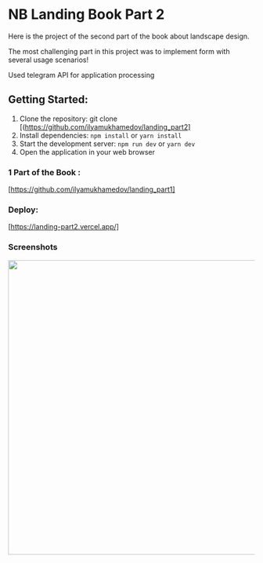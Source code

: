 # NB Landing Book Part 2

Here is the project of the second part of the book about landscape design.

The most challenging part in this project was to implement form with several usage scenarios!

Used telegram API for application processing

## Getting Started:

1. Clone the repository: git clone [(https://github.com/ilyamukhamedov/landing_part2]
2. Install dependencies: `npm install` or `yarn install`
3. Start the development server: `npm run dev` or `yarn dev`
4. Open the application in your web browser

### 1 Part of the Book :

[https://github.com/ilyamukhamedov/landing_part1]

### Deploy:

[https://landing-part2.vercel.app/]

### Screenshots

<img src="https://github.com/ilyamukhamedov/landing_part2/blob/main/src/images/Main.png" width="600"/>
